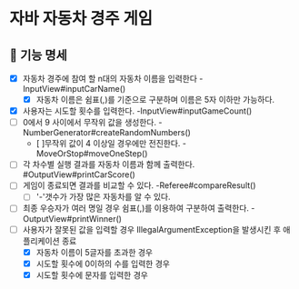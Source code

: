 # 자바 자동차 경주 게임

## 🚙 기능 명세
- [x] 자동차 경주에 참여 할 n대의 자동차 이름을 입력한다 -InputView#inputCarName()
    - [x] 자동차 이름은 쉼표(,)를 기준으로 구분하며 이름은 5자 이하만 가능하다.
- [x] 사용자는 시도할 횟수를 입력한다. -InputView#inputGameCount()
- [ ] 0에서 9 사이에서 무작위 값을 생성한다. -NumberGenerator#createRandomNumbers()
    - [ ]무작위 값이 4 이상일 경우에만 전진한다. -MoveOrStop#moveOneStep()
- [ ] 각 차수별 실행 결과를 자동차 이름과 함께 출력한다. #OutputView#printCarScore()
- [ ] 게임이 종료되면 결과를 비교할 수 있다. -Referee#compareResult()
    - [ ] '-'갯수가 가장 많은 자동차를 알 수 있다. 
- [ ] 최종 우승자가 여러 명일 경우 쉼표(,)를 이용하여 구분하여 출력한다. -OutputView#printWinner()
- [ ] 사용자가 잘못된 값을 입력할 경우 IllegalArgumentException을 발생시킨 후 애플리케이션 종료
    - [x] 자동차 이름이 5글자를 초과한 경우
    - [x] 시도할 횟수에 0이하의 수를 입력한 경우
    - [x] 시도할 횟수에 문자를 입력한 경우